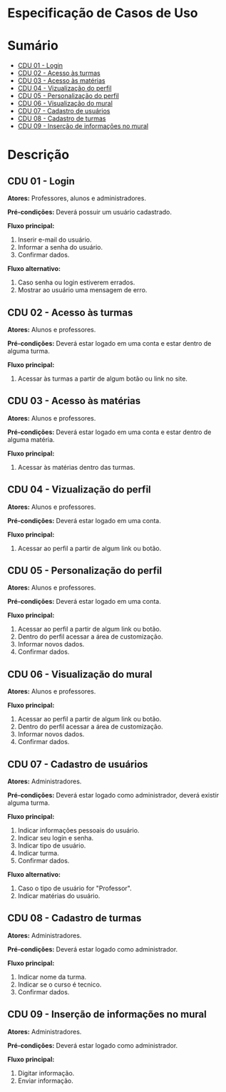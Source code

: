 # Especificação de Casos de Uso

# Sumário

- [CDU 01 - Login](#cdu-01---Login)
- [CDU 02 - Acesso às turmas](#cdu-02---Acesso-às-turmas)
- [CDU 03 - Acesso às matérias](#cdu-03---Acesso-às-matérias)
- [CDU 04 - Vizualização do perfil](#cdu-04---Vizualização-do-perfil)
- [CDU 05 - Personalização do perfil](#cdu-05---Personalização-do-perfil)
- [CDU 06 - Visualização do mural](#cdu-06---Visualização-do-mural)
- [CDU 07 - Cadastro de usuários](#cdu-07---Cadastro-de-usuários)
- [CDU 08 - Cadastro de turmas](#cdu-08---Cadastro-de-turmas)
- [CDU 09 - Inserção de informações no mural](#cdu-09---Inserção-de-informações-no-mural)


# Descrição
## CDU 01 - Login
**Atores:** Professores, alunos e administradores. 

**Pré-condições:** Deverá possuir um usuário cadastrado.

**Fluxo principal:**
1. Inserir e-mail do usuário.
2. Informar a senha do usuário.
3. Confirmar dados.

**Fluxo alternativo:**
1. Caso senha ou login estiverem errados.
2. Mostrar ao usuário uma mensagem de erro.
   
## CDU 02 - Acesso às turmas
**Atores:** Alunos e professores.

**Pré-condições:** Deverá estar logado em uma conta e estar dentro de alguma turma.

**Fluxo principal:**
1. Acessar às turmas a partir de algum botão ou link no site. 

## CDU 03 - Acesso às matérias
**Atores:** Alunos e professores. 

**Pré-condições:** Deverá estar logado em uma conta e estar dentro de alguma matéria.

**Fluxo principal:**
1. Acessar às matérias dentro das turmas.

## CDU 04 - Vizualização do perfil
**Atores:** Alunos e professores. 

**Pré-condições:** Deverá estar logado em uma conta.

**Fluxo principal:**
1. Acessar ao perfil a partir de algum link ou botão.

## CDU 05 - Personalização do perfil
**Atores:** Alunos e professores. 

**Pré-condições:** Deverá estar logado em uma conta.

**Fluxo principal:**
1. Acessar ao perfil a partir de algum link ou botão.
2. Dentro do perfil acessar a área de customização.
3. Informar novos dados.
4. Confirmar dados.

## CDU 06 - Visualização do mural
**Atores:** Alunos e professores. 

**Fluxo principal:**
1. Acessar ao perfil a partir de algum link ou botão.
2. Dentro do perfil acessar a área de customização.
3. Informar novos dados.
4. Confirmar dados.

## CDU 07 - Cadastro de usuários
**Atores:** Administradores. 

**Pré-condições:** Deverá estar logado como administrador, deverá existir alguma turma.

**Fluxo principal:**
1. Indicar informações pessoais do usuário.
2. Indicar seu login e senha.
3. Indicar tipo de usuário.
4. Indicar turma.
5. Confirmar dados.

**Fluxo alternativo:**
1. Caso o tipo de usuário for "Professor".
2. Indicar matérias do usuário.

## CDU 08 - Cadastro de turmas
**Atores:** Administradores. 

**Pré-condições:** Deverá estar logado como administrador.

**Fluxo principal:**
1. Indicar nome da turma.
2. Indicar se o curso é tecnico.
2. Confirmar dados.

## CDU 09 - Inserção de informações no mural
**Atores:** Administradores. 

**Pré-condições:** Deverá estar logado como administrador.

**Fluxo principal:**
1. Digitar informação.
2. Enviar informação.
